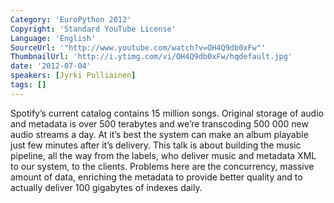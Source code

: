 ```yaml
---
Category: 'EuroPython 2012'
Copyright: 'Standard YouTube License'
Language: 'English'
SourceUrl: '"http://www.youtube.com/watch?v=OH4Q9db0xFw"'
ThumbnailUrl: 'http://i.ytimg.com/vi/OH4Q9db0xFw/hqdefault.jpg'
date: '2012-07-04'
speakers: [Jyrki Pulliainen]
tags: []
---
```

Spotify’s current catalog contains 15 million songs. Original storage of audio
and metadata is over 500 terabytes and we’re transcoding 500 000 new audio
streams a day. At it’s best the system can make an album playable just few
minutes after it’s delivery. This talk is about building the music pipeline,
all the way from the labels, who deliver music and metadata XML to our system,
to the clients. Problems here are the concurrency, massive amount of data,
enriching the metadata to provide better quality and to actually deliver 100
gigabytes of indexes daily.


